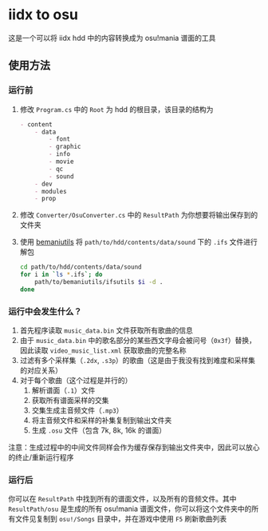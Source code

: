 # iidx to osu

这是一个可以将 iidx hdd 中的内容转换成为 osu!mania 谱面的工具

## 使用方法


### 运行前


1. 修改 `Program.cs` 中的 `Root` 为 hdd 的根目录，该目录的结构为

    ```md
    - content
        - data
            - font
            - graphic
            - info
            - movie
            - qc
            - sound
        - dev
        - modules
        - prop
    ```
2. 修改 `Converter/OsuConverter.cs` 中的 `ResultPath` 为你想要将输出保存到的文件夹
3. 使用 [bemaniutils](https://github.com/DragonMinded/bemaniutils) 将 `path/to/hdd/contents/data/sound` 下的 `.ifs` 文件进行解包

    ```bash
    cd path/to/hdd/contents/data/sound
    for i in `ls *.ifs`; do
        path/to/bemaniutils/ifsutils $i -d .
    done
    ```

### 运行中会发生什么？

1. 首先程序读取 `music_data.bin` 文件获取所有歌曲的信息
2. 由于 `music_data.bin` 中的歌名部分的某些西文字母会被问号（`0x3f`）替换，因此读取 `video_music_list.xml` 获取歌曲的完整名称
3. 过滤有多个采样集（`.2dx`, `.s3p`）的歌曲（这是由于我没有找到难度和采样集的对应关系）
4. 对于每个歌曲（这个过程是并行的）
    1. 解析谱面（`.1`）文件
    2. 获取所有谱面采样的交集
    3. 交集生成主音频文件（`.mp3`）
    4. 将主音频文件和采样的补集复制到输出文件夹
    5. 生成 `.osu` 文件（包含 7k, 8k, 16k 的谱面）

注意：生成过程中的中间文件同样会作为缓存保存到输出文件夹中，因此可以放心的终止/重新运行程序

### 运行后

你可以在 `ResultPath` 中找到所有的谱面文件，以及所有的音频文件。其中 `ResultPath/osu` 是生成的所有 osu!mania 谱面文件，你可以将这个文件夹中的所有文件见复制到 `osu!/Songs` 目录中，并在游戏中使用 `F5` 刷新歌曲列表
